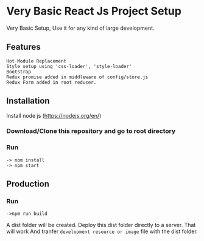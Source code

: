 # Very Basic React Js Project Setup
  Very Basic Setup, Use it for any kind of large development. 
## Features
```
Hot Module Replacement
Style setup using 'css-loader', 'style-loader'
Bootstrap
Redux promise added in middleware of config/store.js
Redux Form added in root reducer.
```
## Installation  
Install node js (https://nodejs.org/en/)
### Download/Clone this repository and go to root directory
### Run
```
-> npm install
-> npm start
```

## Production 
### Run
```
->npm run build
```
A dist folder will  be created. Deploy this dist folder directly to a server. 
That will work 
And tranfer `development resource or image` file with the dist folder.
